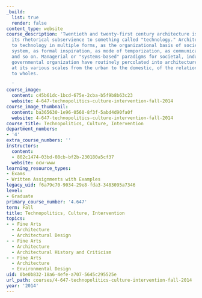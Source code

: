 ```yaml
---
_build:
  list: true
  render: false
content_type: website
course_description: 'Twentieth and twenty-first century architecture is defined by
  its rhetorical subservience to something called "technology." Architecture relates
  to technology in multiple forms, as the organizational basis of society, as production
  system, as formal inspiration, as mode of temporization, as communicational vehicle,
  and so on. Managerial or "systems-based" paradigms for societal, industrial and
  governmental organization have routinely percolated into architecture''s considerations,
  at its various scales from the urban to the domestic, of the relationships of parts
  to wholes.

  '
course_image:
  content: c45b61dc-1bcd-675e-2cba-b5f9b8b63c23
  website: 4-647-technopolitics-culture-intervention-fall-2014
course_image_thumbnail:
  content: ba365630-1e96-0560-8f3f-5abd4d90fa0f
  website: 4-647-technopolitics-culture-intervention-fall-2014
course_title: Technopolitics, Culture, Intervention
department_numbers:
- '4'
extra_course_numbers: ''
instructors:
  content:
  - 802c1474-03bd-08cb-bf2b-230180a5cf37
  website: ocw-www
learning_resource_types:
- Exams
- Written Assignments with Examples
legacy_uid: f6a79c70-9034-29e8-fda3-3483095a7346
level:
- Graduate
primary_course_number: '4.647'
term: Fall
title: Technopolitics, Culture, Intervention
topics:
- - Fine Arts
  - Architecture
  - Architectural Design
- - Fine Arts
  - Architecture
  - Architectural History and Criticism
- - Fine Arts
  - Architecture
  - Environmental Design
uid: 0be0b832-18a6-4efe-a707-5645c295525e
url_path: courses/4-647-technopolitics-culture-intervention-fall-2014
year: '2014'
---
```

